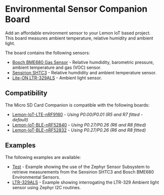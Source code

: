 # Environmental Sensor Companion Board

Add an affordable environment sensor to your Lemon IoT based project. This board measures ambient temperature, relative humidity and ambient light.

The board contains the following sensors:

* [Bosch BME680 Gas Sensor](https://www.bosch-sensortec.com/products/environmental-sensors/gas-sensors/bme680/) - Relative humdidity, barometric pressure, ambient temperature and gas (VOC) sensor.
* [Sensirion SHTC3](https://sensirion.com/products/catalog/SHTC3/) - Relative humdidity and ambient temperature sensor.
* [Lite-ON LTR-329ALS](https://optoelectronics.liteon.com/en-global/led/index/Detail/926) - Ambient light sensor. 

## Compatibility

The Micro SD Card Companion is compatible with the following boards:
* [Lemon-IoT-LTE-nRF9160](https://github.com/aaron-mohtar-co/Lemon-IoT-LTE-nRF9160) - *Using P0.00/P0.01 (R5 and R7 fitted - default)*
* [Lemon-IoT-BLE-nRF52840](https://github.com/aaron-mohtar-co/Lemon-IoT-BLE-nRF52840) - *Using P0.27/P0.26 (R6 and R8 fitted)*
* [Lemon-IoT-BLE-nRF52832](https://github.com/aaron-mohtar-co/Lemon-IoT-BLE-nRF52832) - *Using P0.27/P0.26 (R6 and R8 fitted)*
  
## Examples

The following examples are available:

* [Test](https://github.com/aaron-mohtar-co/Lemon-IoT-Accessories/tree/main/Sensor-1-Board/Examples/Test) - Example showing the use of the Zephyr Sensor Subsystem to retrieve measurements from the Sensirion SHTC3 and Bosch BME680 Environmental Sensors.
* [LTR-329ALS](https://github.com/aaron-mohtar-co/Lemon-IoT-Accessories/tree/main/Sensor-1-Board/Examples/LTR-329ALS) - Example showing interrogating the LTR-329 Ambient light sensor using Zephyr I2C routines.
